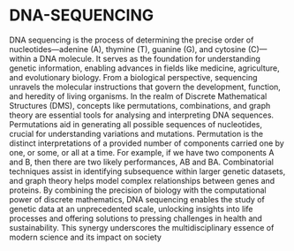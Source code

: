 # DNA-SEQUENCING
<p>DNA sequencing is the process of determining the precise order of nucleotides—adenine
(A), thymine (T), guanine (G), and cytosine (C)—within a DNA molecule. It serves as the
foundation for understanding genetic information, enabling advances in fields like
medicine, agriculture, and evolutionary biology. From a biological perspective, sequencing
unravels the molecular instructions that govern the development, function, and heredity of
living organisms.
In the realm of Discrete Mathematical Structures (DMS), concepts like permutations,
combinations, and graph theory are essential tools for analysing and interpreting DNA
sequences. Permutations aid in generating all possible sequences of nucleotides, crucial for
understanding variations and mutations. Permutation is the distinct interpretations of a
provided number of components carried one by one, or some, or all at a time. For example,
if we have two components A and B, then there are two likely performances, AB and BA.
Combinatorial techniques assist in identifying subsequence within larger genetic datasets,
and graph theory helps model complex relationships between genes and proteins.
By combining the precision of biology with the computational power of discrete
mathematics, DNA sequencing enables the study of genetic data at an unprecedented scale,
unlocking insights into life processes and offering solutions to pressing challenges in health
and sustainability. This synergy underscores the multidisciplinary essence of modern
science and its impact on society</p>
